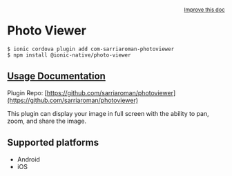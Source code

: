 <a style="float:right;font-size:12px;" href="http://github.com/ionic-team/ionic-native/edit/master/src/@ionic-native/plugins/photo-viewer/index.ts#L29">
  Improve this doc
</a>

# Photo Viewer

```
$ ionic cordova plugin add com-sarriaroman-photoviewer
$ npm install @ionic-native/photo-viewer
```

## [Usage Documentation](https://ionicframework.com/docs/native/photo-viewer/)

Plugin Repo: [https://github.com/sarriaroman/photoviewer](https://github.com/sarriaroman/photoviewer)

This plugin can display your image in full screen with the ability to pan, zoom, and share the image.

## Supported platforms
- Android
- iOS



